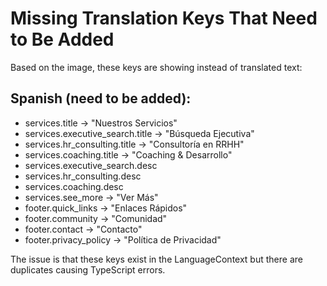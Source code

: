 # Missing Translation Keys That Need to Be Added

Based on the image, these keys are showing instead of translated text:

## Spanish (need to be added):
- services.title → "Nuestros Servicios"
- services.executive_search.title → "Búsqueda Ejecutiva"
- services.hr_consulting.title → "Consultoría en RRHH"
- services.coaching.title → "Coaching & Desarrollo"
- services.executive_search.desc
- services.hr_consulting.desc
- services.coaching.desc
- services.see_more → "Ver Más"
- footer.quick_links → "Enlaces Rápidos"
- footer.community → "Comunidad"
- footer.contact → "Contacto"
- footer.privacy_policy → "Política de Privacidad"

The issue is that these keys exist in the LanguageContext but there are duplicates causing TypeScript errors.